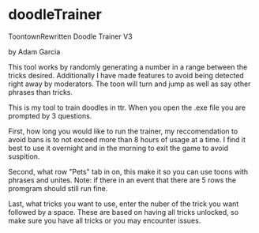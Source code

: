 # doodleTrainer
ToontownRewritten Doodle Trainer V3

by Adam Garcia

This tool works by randomly generating a number in a range between the tricks desired. Additionally I 
have made features to avoid being detected right away by moderators. The toon will turn and jump as
well as say other phrases than tricks.

This is my tool to train doodles in ttr. When you open the .exe file you are prompted by 3 questions.

First, how long you would like to run the trainer, my reccomendation to avoid bans is to not exceed
more than 8 hours of usage at a time. I find it best to use it overnight and in the morning to exit
the game to avoid suspition.

Second, what row "Pets" tab in on, this make it so you can use toons with phrases and unites. Note:
if there in an event that there are 5 rows the promgram should still run fine.

Last, what tricks you want to use, enter the nuber of the trick you want followed by a space. These
are based on having all tricks unlocked, so make sure you have all tricks or you may encounter issues.
